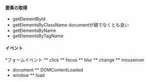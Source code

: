 #### 要素の取得
* getElementById
* getElementsByClassName
	documentが親でなくとも良い
* getElementsByName
* getElementsByTagName

#### イベント
*フォームイベント
** click
** focus
** blur
** change
** mouseover
* document
** DOMContentLoaded
* window
** load